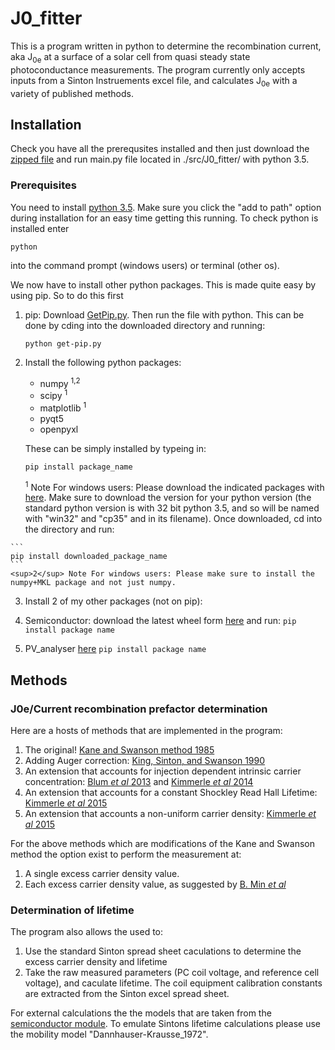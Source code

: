 # J0_fitter

This is a program written in python to determine the recombination current, aka J<sub>0e</sub> at a surface of a solar cell from
quasi steady state photoconductance measurements. The program currently only accepts inputs from a Sinton Instruements excel file, and calculates J<sub>0e</sub> with a variety of published methods.

## Installation

Check you have all the prerequsites installed and then just download the [zipped file](https://github.com/MK8J/J0_fitter/archive/master.zip) and run main.py file located in ./src/J0_fitter/ with python 3.5.

### Prerequisites

You need to install [python 3.5](https://www.python.org/ftp/python/3.5.2/python-3.5.2.exe). Make sure you click the "add to path" option during installation for an easy time getting this running. To check python is installed enter
```
python
```
into the command prompt (windows users) or terminal (other os).


We now have to install other python packages. This is made quite easy by using pip. So to do this first

1. pip: Download [GetPip.py](https://www.google.com.au/url?sa=t&rct=j&q=&esrc=s&source=web&cd=2&cad=rja&uact=8&ved=0ahUKEwir1dnM6abPAhVB1WMKHerlAWIQFgghMAE&url=https%3A%2F%2Fbootstrap.pypa.io%2Fget-pip.py&usg=AFQjCNE8Fo9j_sgo1hBzEoUT39H85hFDrg&sig2=8pRU0vXw69kLHK6ob-BjnA). Then run the file with python. This can be done by cding into the downloaded directory and running:

    ```
    python get-pip.py
    ```

  2. Install the following python packages:
      * numpy <sup>1,2</sup>
      * scipy <sup>1</sup>
      * matplotlib <sup>1</sup>
      * pyqt5
      * openpyxl

     These can be simply installed by typeing in:

      ```
      pip install package_name
      ```

     <sup>1</sup> Note For windows users: Please download the indicated packages  with  [here](http://www.lfd.uci.edu/~gohlke/pythonlibs/). Make sure to download the version for your python version (the standard python version is with 32 bit python 3.5, and so will be named with  "win32" and "cp35" and in its filename). Once downloaded, cd into the directory  and  run:

    ```
    pip install downloaded_package_name
    ```
    <sup>2</sup> Note For windows users: Please make sure to install the numpy+MKL package and not just numpy.

3. Install 2 of my other packages (not on pip):

  1. Semiconductor: download the latest wheel form [here](https://github.com/MK8J/semiconductor/tree/master/dist) and run:
    ```
    pip install package name
    ```
  2. PV_analyser [here](https://github.com/MK8J/PV_analysis/tree/master/dist)
    ```
    pip install package name
    ```

## Methods


### J0e/Current recombination prefactor determination
Here are a hosts of methods that are implemented in the program:

1. The original! [Kane and Swanson method 1985](http://cat.inist.fr/?aModele=afficheN&cpsidt=8187799)
2. Adding Auger correction: [King, Sinton, and Swanson 1990](http://dx.doi.org/10.1109/16.46368)
3. An extension that accounts for injection dependent intrinsic carrier concentration: [Blum *et al* 2013](http://www.eupvsec-proceedings.com/proceedings?paper=23364) and [Kimmerle *et al* 2014](http://dx.doi.org/10.1016/j.egypro.2014.08.087)
3. An extension that accounts for a constant Shockley Read Hall Lifetime: [Kimmerle *et al* 2015](http://dx.doi.org/10.1016/j.solmat.2015.06.043)
4. An extension that accounts a non-uniform carrier density: [Kimmerle *et al* 2015](http://dx.doi.org/10.1016/j.solmat.2015.06.043)
<!-- # This is current not available ( 4. [Thomson *et al* 2014](10.1016/j.egypro.2014.08.100)-->

For the above methods which are modifications of the Kane and Swanson method the option exist to perform the measurement at:

  1. A single excess carrier density value.
  2. Each excess carrier density value, as suggested by [B. Min *et al*](http://dx.doi.org/10.4229/EUPVSEC20142014-2BO.3.6)

### Determination of lifetime

The program also allows the used to:

1. Use the standard Sinton spread sheet caculations to determine the excess carrier density and lifetime
2. Take the raw measured parameters (PC coil voltage, and reference cell voltage), and caculate lifetime. The coil equipment calibration constants are extracted from the Sinton excel spread sheet.

For external calculations the the models that are taken from the [semiconductor module](https://github.com/MK8J/semiconductor). To emulate Sintons lifetime calculations please use the mobility model "Dannhauser-Krausse_1972".
<!-- 3. [Kimmerle *et al* 2016](http://dx.doi.org/10.1063/1.4939888) -->
